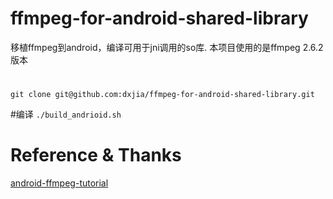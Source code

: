 # ffmpeg-for-android-shared-library
移植ffmpeg到android，编译可用于jni调用的so库.
本项目使用的是ffmpeg 2.6.2版本

# 
``
git clone git@github.com:dxjia/ffmpeg-for-android-shared-library.git
``

#编译
``
./build_andrioid.sh
``
# Reference & Thanks
 [android-ffmpeg-tutorial](https://github.com/roman10/android-ffmpeg-tutorial)
